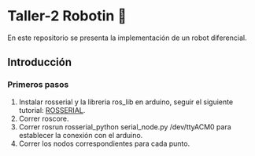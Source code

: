 # Taller-2  Robotin 🤖
En este repositorio se presenta la implementación de un robot diferencial.

## Introducción
### Primeros pasos
1. Instalar rosserial y la libreria ros_lib en arduino, seguir el siguiente tutorial: [ROSSERIAL](http://wiki.ros.org/rosserial_arduino/Tutorials/Arduino%20IDE%20Setup).
2. Correr roscore.
3. Correr rosrun rosserial_python serial_node.py /dev/ttyACM0 para establecer la conexión con el arduino.
4. Correr los nodos correspondientes para cada punto. 
